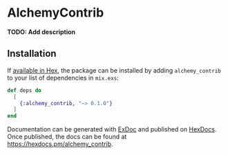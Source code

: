 # AlchemyContrib

**TODO: Add description**

## Installation

If [available in Hex](https://hex.pm/docs/publish), the package can be installed
by adding `alchemy_contrib` to your list of dependencies in `mix.exs`:

```elixir
def deps do
  [
    {:alchemy_contrib, "~> 0.1.0"}
  ]
end
```

Documentation can be generated with [ExDoc](https://github.com/elixir-lang/ex_doc)
and published on [HexDocs](https://hexdocs.pm). Once published, the docs can
be found at <https://hexdocs.pm/alchemy_contrib>.

